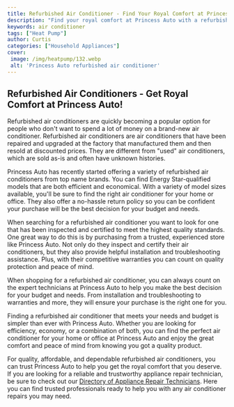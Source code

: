 ```yaml
---
title: Refurbished Air Conditioner - Find Your Royal Comfort at Princess Auto
description: "Find your royal comfort at Princess Auto with a refurbished air conditioner Enjoy the combination of a great price and powerful cooling to take your summer days to the next level"
keywords: air conditioner
tags: ["Heat Pump"]
author: Curtis
categories: ["Household Appliances"]
cover: 
 image: /img/heatpump/132.webp
 alt: 'Princess Auto refurbished air conditioner'
---
```

## Refurbished Air Conditioners - Get Royal Comfort at Princess Auto!

Refurbished air conditioners are quickly becoming a popular option for people who don't want to spend a lot of money on a brand-new air conditioner. Refurbished air conditioners are air conditioners that have been repaired and upgraded at the factory that manufactured them and then resold at discounted prices. They are different from "used" air conditioners, which are sold as-is and often have unknown histories. 

Princess Auto has recently started offering a variety of refurbished air conditioners from top name brands. You can find Energy Star-qualified models that are both efficient and economical. With a variety of model sizes available, you'll be sure to find the right air conditioner for your home or office. They also offer a no-hassle return policy so you can be confident your purchase will be the best decision for your budget and needs. 

When searching for a refurbished air conditioner you want to look for one that has been inspected and certified to meet the highest quality standards. One great way to do this is by purchasing from a trusted, experienced store like Princess Auto. Not only do they inspect and certify their air conditioners, but they also provide helpful installation and troubleshooting assistance. Plus, with their competitive warranties you can count on quality protection and peace of mind. 

When shopping for a refurbished air conditioner, you can always count on the expert technicians at Princess Auto to help you make the best decision for your budget and needs. From installation and troubleshooting to warranties and more, they will ensure your purchase is the right one for you. 

Finding a refurbished air conditioner that meets your needs and budget is simpler than ever with Princess Auto. Whether you are looking for efficiency, economy, or a combination of both, you can find the perfect air conditioner for your home or office at Princess Auto and enjoy the great comfort and peace of mind from knowing you got a quality product. 

For quality, affordable, and dependable refurbished air conditioners, you can trust Princess Auto to help you get the royal comfort that you deserve. If you are looking for a reliable and trustworthy appliance repair technician, be sure to check out our [Directory of Appliance Repair Technicians](./pages/appliance-repair-technicians). Here you can find trusted professionals ready to help you with any air conditioner repairs you may need.
